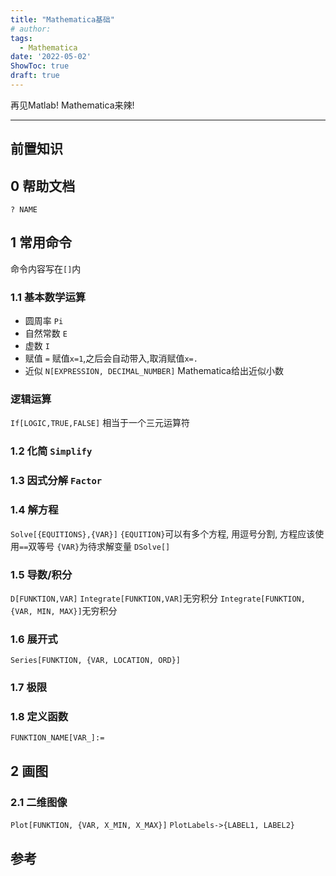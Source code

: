 ```yaml
---
title: "Mathematica基础"
# author: 
tags:
  - Mathematica
date: '2022-05-02'
ShowToc: true
draft: true
---
```

再见Matlab! Mathematica来辣! 
<!--more-->

---

## 前置知识
## 0 帮助文档
`? NAME`
## 1 常用命令
命令内容写在`[]`内
### 1.1 基本数学运算
- 圆周率 `Pi`
- 自然常数 `E`
- 虚数 `I`
- 赋值 `=`
	赋值`x=1`,之后会自动带入,取消赋值`x=.`
- 近似 `N[EXPRESSION, DECIMAL_NUMBER]`
	Mathematica给出近似小数
### 逻辑运算
`If[LOGIC,TRUE,FALSE]` 相当于一个三元运算符
### 1.2 化简 `Simplify`
### 1.3 因式分解 `Factor`
### 1.4 解方程
`Solve[{EQUITIONS},{VAR}]`
`{EQUITION}`可以有多个方程, 用逗号分割, 方程应该使用`==`双等号
`{VAR}`为待求解变量
`DSolve[]`
### 1.5 导数/积分
`D[FUNKTION,VAR]`
`Integrate[FUNKTION,VAR]`无穷积分
`Integrate[FUNKTION,{VAR, MIN, MAX}]`无穷积分
### 1.6 展开式
`Series[FUNKTION, {VAR, LOCATION, ORD}]`
### 1.7 极限
### 1.8 定义函数
`FUNKTION_NAME[VAR_]:=`
## 2 画图
### 2.1 二维图像
`Plot[FUNKTION, {VAR, X_MIN, X_MAX}]`
`PlotLabels->{LABEL1, LABEL2}`

## 参考